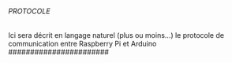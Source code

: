 ###### PROTOCOLE ######
Ici sera décrit en langage naturel (plus ou moins...) le protocole de communication entre Raspberry Pi et Arduino
#######################

